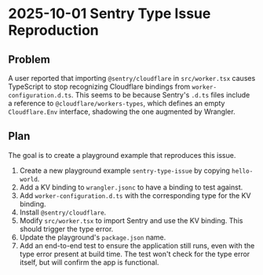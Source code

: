 # 2025-10-01 Sentry Type Issue Reproduction

## Problem

A user reported that importing `@sentry/cloudflare` in `src/worker.tsx` causes TypeScript to stop recognizing Cloudflare bindings from `worker-configuration.d.ts`. This seems to be because Sentry's `.d.ts` files include a reference to `@cloudflare/workers-types`, which defines an empty `Cloudflare.Env` interface, shadowing the one augmented by Wrangler.

## Plan

The goal is to create a playground example that reproduces this issue.

1.  Create a new playground example `sentry-type-issue` by copying `hello-world`.
2.  Add a KV binding to `wrangler.jsonc` to have a binding to test against.
3.  Add `worker-configuration.d.ts` with the corresponding type for the KV binding.
4.  Install `@sentry/cloudflare`.
5.  Modify `src/worker.tsx` to import Sentry and use the KV binding. This should trigger the type error.
6.  Update the playground's `package.json` name.
7.  Add an end-to-end test to ensure the application still runs, even with the type error present at build time. The test won't check for the type error itself, but will confirm the app is functional.
